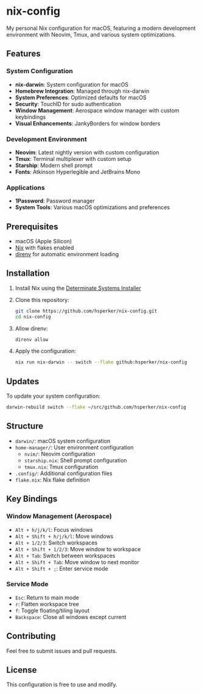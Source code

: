 # nix-config

My personal Nix configuration for macOS, featuring a modern development environment with Neovim, Tmux, and various system optimizations.

## Features

### System Configuration
- **nix-darwin**: System configuration for macOS
- **Homebrew Integration**: Managed through nix-darwin
- **System Preferences**: Optimized defaults for macOS
- **Security**: TouchID for sudo authentication
- **Window Management**: Aerospace window manager with custom keybindings
- **Visual Enhancements**: JankyBorders for window borders

### Development Environment
- **Neovim**: Latest nightly version with custom configuration
- **Tmux**: Terminal multiplexer with custom setup
- **Starship**: Modern shell prompt
- **Fonts**: Atkinson Hyperlegible and JetBrains Mono

### Applications
- **1Password**: Password manager
- **System Tools**: Various macOS optimizations and preferences

## Prerequisites

- macOS (Apple Silicon)
- [Nix](https://nixos.org/download.html) with flakes enabled
- [direnv](https://direnv.net/) for automatic environment loading

## Installation

1. Install Nix using the [Determinate Systems Installer](https://github.com/DeterminateSystems/nix-installer)

2. Clone this repository:
   ```bash
   git clone https://github.com/hsperker/nix-config.git
   cd nix-config
   ```

3. Allow direnv:
   ```bash
   direnv allow
   ```

4. Apply the configuration:
   ```bash
   nix run nix-darwin -- switch --flake github:hsperker/nix-config
   ```

## Updates

To update your system configuration:
```bash
darwin-rebuild switch --flake ~/src/github.com/hsperker/nix-config
```

## Structure

- `darwin/`: macOS system configuration
- `home-manager/`: User environment configuration
  - `nvim/`: Neovim configuration
  - `starship.nix`: Shell prompt configuration
  - `tmux.nix`: Tmux configuration
- `.config/`: Additional configuration files
- `flake.nix`: Nix flake definition

## Key Bindings

### Window Management (Aerospace)
- `Alt + h/j/k/l`: Focus windows
- `Alt + Shift + h/j/k/l`: Move windows
- `Alt + 1/2/3`: Switch workspaces
- `Alt + Shift + 1/2/3`: Move window to workspace
- `Alt + Tab`: Switch between workspaces
- `Alt + Shift + Tab`: Move window to next monitor
- `Alt + Shift + ;`: Enter service mode

### Service Mode
- `Esc`: Return to main mode
- `r`: Flatten workspace tree
- `f`: Toggle floating/tiling layout
- `Backspace`: Close all windows except current

## Contributing

Feel free to submit issues and pull requests.

## License

This configuration is free to use and modify.
